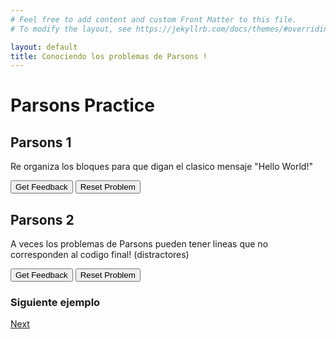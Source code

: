 ```yaml
---
# Feel free to add content and custom Front Matter to this file.
# To modify the layout, see https://jekyllrb.com/docs/themes/#overriding-theme-defaults

layout: default
title: Conociendo los problemas de Parsons !
---
```

# Parsons Practice

## Parsons 1
Re organiza los bloques para que digan el clasico mensaje "Hello World!"

<div id="p1-sortableTrash" class="sortable-code"></div>
<div id="p1-sortable" class="sortable-code"></div>
<div style="clear:both;"></div>
<p>
    <input id="p1-feedbackLink" value="Get Feedback" type="button" />
    <input id="p1-newInstanceLink" value="Reset Problem" type="button" />
</p>
<script type="text/javascript">
(function() {
  var initial = "print(\"Hello\")\n" +
    "print(\" \")\n" +
    "print(\"World\")\n" +
    "print(\"!\")";
  var parsonsPuzzle = new ParsonsWidget({
    "sortableId": "p1-sortable",
    "max_wrong_lines": 10,
    "grader": ParsonsWidget._graders.LineBasedGrader,
    "exec_limit": 2500,
    "can_indent": false,
    "x_indent": 50,
    "lang": "en",
    "trashId": "p1-sortableTrash"
  });
  parsonsPuzzle.init(initial);
  parsonsPuzzle.shuffleLines();
  $("#p1-newInstanceLink").click(function(event){
      event.preventDefault();
      parsonsPuzzle.shuffleLines();
  });
  $("#p1-feedbackLink").click(function(event){
      event.preventDefault();
      parsonsPuzzle.getFeedback();
  });
})();
</script>

## Parsons 2
A veces los problemas de Parsons pueden tener lineas que no corresponden al codigo final! (distractores)

<div id="Ejercicio 3-sortableTrash" class="sortable-code"></div> 
<div id="Ejercicio 3-sortable" class="sortable-code"></div> 
<div style="clear:both;"></div> 
<p> 
    <input id="Ejercicio 3-feedbackLink" value="Get Feedback" type="button" /> 
    <input id="Ejercicio 3-newInstanceLink" value="Reset Problem" type="button" /> 
</p> 
<script type="text/javascript"> 
(function(){
  var initial = "altura = input(&quot;Porfavor ingrese la altura: &quot;)\n" +
    "ancho = input(&quot;Porfavor ingrese un ancho: &quot;)\n" +
    "area = int(altura) * int(ancho)\n" +
    "print(&quot;El area es: &quot;+ str(area))\n" +
    "area = altura * ancho #distractor";
  var parsonsPuzzle = new ParsonsWidget({
    "sortableId": "Ejercicio 3-sortable",
    "max_wrong_lines": 10,
    "grader": ParsonsWidget._graders.LineBasedGrader,
    "exec_limit": 2500,
    "can_indent": true,
    "x_indent": 50,
    "lang": "en",
    "show_feedback": true,
    "trashId": "Ejercicio 3-sortableTrash"
  });
  parsonsPuzzle.init(initial);
  parsonsPuzzle.shuffleLines();
  $("#Ejercicio 3-newInstanceLink").click(function(event){ 
      event.preventDefault(); 
      parsonsPuzzle.shuffleLines(); 
  }); 
  $("#Ejercicio 3-feedbackLink").click(function(event){ 
      event.preventDefault(); 
      parsonsPuzzle.getFeedback(); 
  }); 
})(); 
</script>

### Siguiente ejemplo
[Next](./ej2.html)
